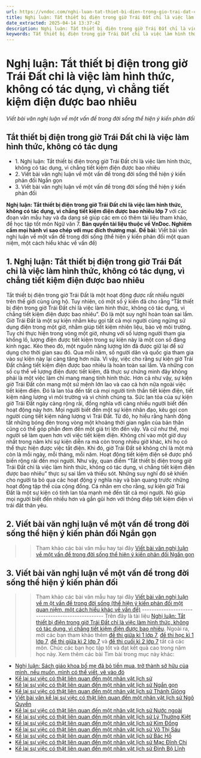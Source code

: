 ```yaml
---
url: https://vndoc.com/nghi-luan-tat-thiet-bi-dien-trong-gio-trai-dat-chi-la-viec-lam-hinh-thuc-khong-co-tac-dung-vi-chang-tiet-kiem-dien-duoc-bao-nhieu-289866
title: Nghị luận: Tắt thiết bị điện trong giờ Trái Đất chỉ là việc làm hình thức, không có tác dụng, vì chẳng tiết kiệm điện được bao nhiêu - Viết bài văn nghị luận về một vấn đề trong đời sống thể hiện ý kiến phản đối - VnDoc.com
date_extracted: 2025-04-14 13:37:42
description: Nghị luận: Tắt thiết bị điện trong giờ Trái Đất chỉ là việc làm hình thức, không có tác dụng, vì chẳng tiết kiệm điện được bao nhiêu lớp 7 được biên soạn nhằm giúp các em HS đạt kết quả tốt trong quá trình làm bài tập và học tập môn Ngữ văn lớp 7.
keywords: Tắt thiết bị điện trong giờ Trái Đất chỉ là việc làm hình thức không có tác dụng vì chẳng tiết kiệm điện được bao nhiêu,Tắt thiết bị điện trong giờ Trái Đất chỉ là việc làm hình thức không có tác dụng,nghị luận Tắt thiết bị điện trong giờ Trái Đất chỉ là việc làm hình thức không có tác dụng,viêt bài văn nghị luận Tắt thiết bị điện trong giờ Trái Đất chỉ là việc làm hình thức không có tác dụng,Viết bài văn nghị luận về một vấn đề trong đời sống thể hiện ý kiến phản đối
---
```


# Nghị luận: Tắt thiết bị điện trong giờ Trái Đất chỉ là việc làm hình thức, không có tác dụng, vì chẳng tiết kiệm điện được bao nhiêu
 _Viết bài văn nghị luận về một vấn đề trong đời sống thể hiện ý kiến phản đối_
## **Tắt thiết bị điện trong giờ Trái Đất chỉ là việc làm hình thức, không có tác dụng**
  * 1\. Nghị luận: Tắt thiết bị điện trong giờ Trái Đất chỉ là việc làm hình thức, không có tác dụng, vì chẳng tiết kiệm điện được bao nhiêu
  * 2\. Viết bài văn nghị luận về một vấn đề trong đời sống thể hiện ý kiến phản đối Ngắn gọn 
  * 3\. Viết bài văn nghị luận về một vấn đề trong đời sống thể hiện ý kiến phản đối

**Nghị luận: Tắt thiết bị điện trong giờ Trái Đất chỉ là việc làm hình thức, không có tác dụng, vì chẳng tiết kiệm điện được bao nhiêu lớp 7** với các đoạn văn mẫu hay và đa dạng sẽ giúp các em có thêm tài liệu tham khảo, để học tập tốt môn Ngữ văn 7.
**Bản quyền tài liệu thuộc về VnDoc. Nghiêm cấm mọi hành vi sao chép với mục đích thương mại.**
**Đề bài:** Viết bài văn nghị luận về một vấn đề trong đời sống \(thể hiện ý kiến phản đối một quan niệm, một cách hiểu khác về vấn đề\)
## **1\. Nghị luận: Tắt thiết bị điện trong giờ Trái Đất chỉ là việc làm hình thức, không có tác dụng, vì chẳng tiết kiệm điện được bao nhiêu**
Tắt thiết bị điện trong giờ Trái Đất là một hoạt động được rất nhiều người trên thế giới cùng ủng hộ. Tuy nhiên, có một số ý kiến đã cho rằng “Tắt thiết bị điện trong giờ Trái Đất chỉ là việc làm hình thức, không có tác dụng, vì chẳng tiết kiệm điện được bao nhiêu”. Đó là một suy nghĩ hoàn toàn sai lầm.
Giờ Trái Đất là một sự kiện nhằm kêu gọi tất cả mọi người cùng ngừng sử dụng điện trong một giờ, nhằm giúp tiết kiệm nhiên liệu, bảo vệ môi trường. Tuy chỉ thực hiện trong vòng một giờ, nhưng với số lượng người tham gia khổng lồ, lượng điện được tiết kiệm trong sự kiện này là một con số đáng kinh ngạc. Kéo theo đó, một nguồn năng lượng lớn đã được giữ lại để sử dụng cho thời gian sau đó. Qua mỗi năm, số người dân và quốc gia tham gia vào sự kiện này lại càng tăng hơn nữa. Vì vậy, việc cho rằng sự kiện giờ Trái Đất chẳng tiết kiệm điện được bao nhiêu là hoàn toàn sai lầm. Và những con số cụ thể về lượng điện được tiết kiệm, đã thực sự chứng minh đây không phải là một việc làm chỉ mang mang tính hình thức.
Hơn cả như vậy, sự kiện giờ Trái Đất còn mang một sứ mệnh lớn lao và cao cả hơn nữa ngoài việc tiết kiệm điện. Đó là lan tỏa đến tất cả mọi người tinh thần tiết kiệm điện, tiết kiệm năng lượng vì môi trường và vì chính chúng ta. Sức lan tỏa của sự kiện giờ Trái Đất ngày càng rộng rãi, đồng nghĩa với càng nhiều người biết đến hoạt động này hơn. Mọi người biết đến một sự kiện nhân đạo, kêu gọi con người cùng tiết kiệm năng lượng vì Trái Đất. Từ đó, họ hiểu rằng hành động tắt những bóng đèn trong vòng một khoảng thời gian ngắn của bản thân cũng có thể góp phần đem đến một giá trị lớn đến vậy. Và cứ như thế, mọi người sẽ làm quen hơn với việc tiết kiệm điện. Không chỉ vào một giờ duy nhất trong năm khi sự kiện diễn ra mà còn trong nhiều giờ khác, khi họ có thể thực hiện được việc tắt điện. Khi đó, giờ Trái Đất sẽ không chỉ là một mà còn là mỗi ngày, mỗi tháng, mỗi năm. Hoạt động tiết kiệm điện sẽ được phổ biến rộng rãi đến mọi người.
Như vậy, quan điểm “Tắt thiết bị điện trong giờ Trái Đất chỉ là việc làm hình thức, không có tác dụng, vì chẳng tiết kiệm điện được bao nhiêu” thực sự sai lầm và thiếu sót. Những suy nghĩ đó sẽ khiến cho người ta bỏ qua các hoạt động ý nghĩa này và bàn quang trước những hoạt động tập thể của cộng đồng. Cá nhân em cho rằng, sự kiện giờ Trái Đất là một sự kiện có tính lan tỏa mạnh mẽ đến tất cả mọi người. Nó giúp mọi người biết đến nhiều hơn và gần gũi hơn với thông điệp tiết kiệm điện vì trái đất thân yêu.
## **2\. Viết bài văn nghị luận về một vấn đề trong đời sống thể hiện ý kiến phản đối Ngắn gọn**
>> Tham khảo các bài văn mẫu hay tại đây [Viết bài văn nghị luận về một vấn đề trong đời sống thể hiện ý kiến phản đối Ngắn gọn](<https://vndoc.com/nghi-luan-ve-mot-van-de-trong-doi-song-the-hien-y-kien-phan-doi-ngan-gon-289855>)
## **3\. Viết bài văn nghị luận về một vấn đề trong đời sống thể hiện ý kiến phản đối**
>> Tham khảo các bài văn mẫu hay tại đây [ Viết bài văn nghị luận về m ột vấn đề trong đời sống \(thể hiện ý kiến phản đối một quan niệm, một cách hiểu khác về vấn đề\)](<https://vndoc.com/viet-bai-van-nghi-luan-ve-mot-van-de-trong-doi-song-the-hien-y-kien-phan-doi-289851>)
\-------------------------------------------------
Trên đây là tài liệu [Nghị luận: Tắt thiết bị điện trong giờ Trái Đất chỉ là việc làm hình thức, không có tác dụng, vì chẳng tiết kiệm điện được bao nhiêu](<https://vndoc.com/nghi-luan-tat-thiet-bi-dien-trong-gio-trai-dat-chi-la-viec-lam-hinh-thuc-khong-co-tac-dung-vi-chang-tiet-kiem-dien-duoc-bao-nhieu-289866>). Ngoài ra, mời các bạn tham khảo thêm [đề thi giữa kì 1 lớp 7](<https://vndoc.com/de-thi-giua-ki-1-lop7>), [đề thi học kì 1 lớp 7](<https://vndoc.com/de-thi-hoc-ki-1-lop7>), [đề thi giữa kì 2 lớp 7](<https://vndoc.com/de-thi-giua-ki-2-lop7>) và [đề thi cuối kì 2 lớp 7](<https://vndoc.com/de-thi-hoc-ki-2-lop7>) tất cả các môn. Chúc các bạn học tập tốt và đạt kết quả cao trong năm học này.
Xem thêm các bài Tìm bài trong mục này khác:
  * [Nghị luận: Sách giáo khoa bố mẹ đã bỏ tiền mua, trở thành sở hữu của mình, nếu muốn, mình có thể viết, vẽ vào đó](</nghi-luan-sach-giao-khoa-bo-me-da-bo-tien-mua-tro-thanh-so-huu-cua-minh-neu-muon-minh-co-the-viet-ve-vao-do-289867>)
  * [Kể lại sự việc có thật liên quan đến một nhân vật lịch sử](</viet-bai-van-ke-lai-su-viec-co-that-lien-quan-den-mot-nhan-vat-lich-su-289150>)
  * [Kể lại sự việc có thật liên quan đến một nhân vật lịch sử Ngắn gọn](</ke-lai-su-viec-co-that-lien-quan-den-mot-nhan-vat-lich-su-ngan-gon-289153>)
  * [Kể lại sự việc có thật liên quan đến một nhân vật lịch sử Thánh Gióng](</ke-lai-su-viec-co-that-lien-quan-den-mot-nhan-vat-lich-su-thanh-giong-289154>)
  * [Viết bài văn kể lại sự việc có thật liên quan đến một nhân vật lịch sử Ngô Quyền](</ke-lai-su-viec-co-that-lien-quan-den-mot-nhan-vat-lich-su-ngo-quyen-289156>)
  * [Kể lại sự việc có thật liên quan đến một nhân vật lịch sử Nước ngoài](</ke-lai-su-viec-co-that-lien-quan-den-mot-nhan-vat-lich-su-nuoc-ngoai-290199>)
  * [Kể lại sự việc có thật liên quan đến một nhân vật lịch sử Lý Thường Kiệt](</ke-lai-su-viec-co-that-lien-quan-den-mot-nhan-vat-lich-su-ly-thuong-kiet-290202>)
  * [Kể lại sự việc có thật liên quan đến một nhân vật lịch sử Kim Đồng](</ke-lai-su-viec-co-that-lien-quan-den-mot-nhan-vat-lich-su-kim-dong-290203>)
  * [Kể lại sự việc có thật liên quan đến một nhân vật lịch sử Võ Thị Sáu](</ke-lai-su-viec-co-that-lien-quan-den-mot-nhan-vat-lich-su-vo-thi-sau-290204>)
  * [Kể lại sự việc có thật liên quan đến một nhân vật lịch sử Bác Hồ](</ke-lai-su-viec-co-that-lien-quan-den-mot-nhan-vat-lich-su-bac-ho-290354>)
  * [Kể lại sự việc có thật liên quan đến một nhân vật lịch sử Mạc Đĩnh Chi](</ke-lai-su-viec-co-that-lien-quan-den-mot-nhan-vat-lich-su-mac-dinh-chi-290357>)
  * [Kể lại sự việc có thật liên quan đến một nhân vật lịch sử Đinh Bộ Lĩnh](</ke-lai-su-viec-co-that-lien-quan-den-mot-nhan-vat-lich-su-dinh-bo-linh-290359>)

